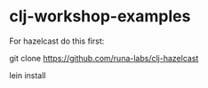 clj-workshop-examples
=====================


For hazelcast do this first:

git clone https://github.com/runa-labs/clj-hazelcast

lein install
